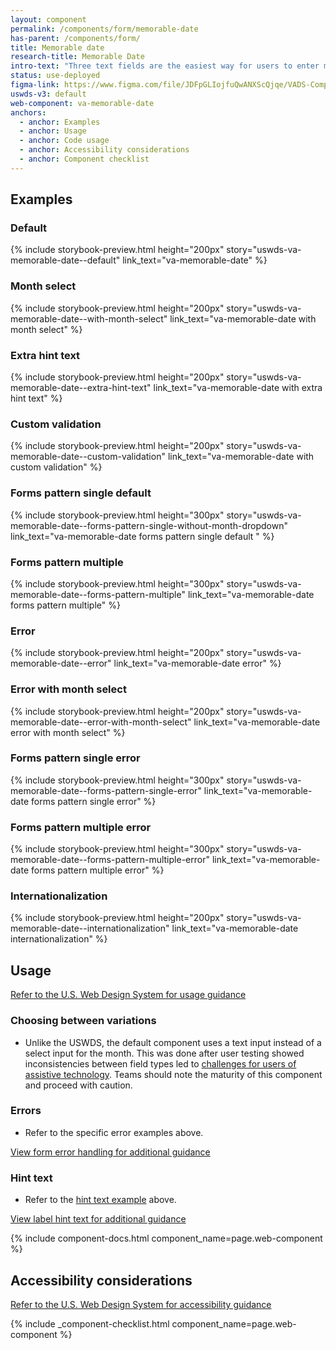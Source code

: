 ```yaml
---
layout: component
permalink: /components/form/memorable-date
has-parent: /components/form/
title: Memorable date
research-title: Memorable Date
intro-text: "Three text fields are the easiest way for users to enter most dates."
status: use-deployed
figma-link: https://www.figma.com/file/JDFpGLIojfuQwANXScQjqe/VADS-Component-Examples?type=design&node-id=1360%3A82038&mode=design&t=TiJHClaf3VQ6wU6B-1
uswds-v3: default
web-component: va-memorable-date
anchors:
  - anchor: Examples
  - anchor: Usage
  - anchor: Code usage
  - anchor: Accessibility considerations
  - anchor: Component checklist
---
```


## Examples

### Default

{% include storybook-preview.html height="200px" story="uswds-va-memorable-date--default" link_text="va-memorable-date" %}

### Month select

{% include storybook-preview.html height="200px" story="uswds-va-memorable-date--with-month-select" link_text="va-memorable-date with month select" %}

### Extra hint text

{% include storybook-preview.html height="200px" story="uswds-va-memorable-date--extra-hint-text" link_text="va-memorable-date with extra hint text" %}

### Custom validation

{% include storybook-preview.html height="200px" story="uswds-va-memorable-date--custom-validation" link_text="va-memorable-date with custom validation" %}

### Forms pattern single default

{% include storybook-preview.html height="300px" story="uswds-va-memorable-date--forms-pattern-single-without-month-dropdown" link_text="va-memorable-date forms pattern single default " %}

### Forms pattern multiple

{% include storybook-preview.html height="300px" story="uswds-va-memorable-date--forms-pattern-multiple" link_text="va-memorable-date forms pattern multiple" %}

### Error

{% include storybook-preview.html height="200px" story="uswds-va-memorable-date--error" link_text="va-memorable-date error" %}

### Error with month select

{% include storybook-preview.html height="200px" story="uswds-va-memorable-date--error-with-month-select" link_text="va-memorable-date error with month select" %}

### Forms pattern single error

{% include storybook-preview.html height="300px" story="uswds-va-memorable-date--forms-pattern-single-error" link_text="va-memorable-date forms pattern single error" %}

### Forms pattern multiple error

{% include storybook-preview.html height="300px" story="uswds-va-memorable-date--forms-pattern-multiple-error" link_text="va-memorable-date forms pattern multiple error" %}

### Internationalization

{% include storybook-preview.html height="200px" story="uswds-va-memorable-date--internationalization" link_text="va-memorable-date internationalization" %}

## Usage

<a class="vads-c-action-link--blue" href="https://designsystem.digital.gov/components/memorable-date/">Refer to the U.S. Web Design System for usage guidance</a>

### Choosing between variations

* Unlike the USWDS, the default component uses a text input instead of a select input for the month. This was done after user testing showed inconsistencies between field types led to [challenges for users of  assistive technology](https://github.com/uswds/uswds/issues/5945). Teams should note the maturity of this component and proceed with caution.

### Errors

* Refer to the specific error examples above.

<a class="vads-c-action-link--blue" href="{{ site.baseurl }}/components/form/#error-handling">
  View form error handling for additional guidance
</a>

### Hint text

* Refer to the [hint text example](#extra-hint-text) above.

<a class="vads-c-action-link--blue" href="{{ site.baseurl }}/components/form/label#hint-text">
  View label hint text for additional guidance
</a>

{% include component-docs.html component_name=page.web-component %}

## Accessibility considerations

<a class="vads-c-action-link--blue" href="https://designsystem.digital.gov/components/memorable-date/#accessibility-memorable-date">Refer to the U.S. Web Design System for accessibility guidance</a>

{% include _component-checklist.html component_name=page.web-component %}